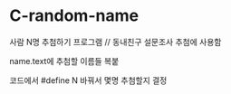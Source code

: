 # C-random-name

사람 N명 추첨하기 프로그램 // 동내친구 설문조사 추첨에 사용함

name.text에 추첨할 이름들 복붙

코드에서 #define N 바꿔서 몇명 추첨할지 결정
